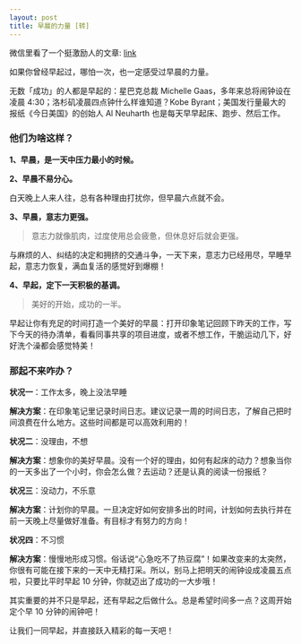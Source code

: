```yaml
---
layout: post
title: 早晨的力量 [转]
---
```


微信里看了一个挺激励人的文章: [link](http://mp.weixin.qq.com/s?__biz=MjM5OTA3MjUwMA==&mid=201311003&idx=1&sn=3337c922f6466760433af2f8862dc1c6)

如果你曾经早起过，哪怕一次，也一定感受过早晨的力量。

无数「成功」的人都是早起的：星巴克总裁 Michelle Gaas，多年来总将闹钟设在凌晨 4:30；洛杉矶凌晨四点钟什么样谁知道？Kobe Byrant；美国发行量最大的报纸《今日美国》的创始人 Al Neuharth 也是每天早早起床、跑步、然后工作。

### 他们为啥这样？

**1、早晨，是一天中压力最小的时候。**

**2、早晨不易分心。**

白天晚上人来人往，总有各种理由打扰你，但早晨六点就不会。

**3、早晨，意志力更强。**
> 意志力就像肌肉，过度使用总会疲惫，但休息好后就会更强。

与麻烦的人、纠结的决定和拥挤的交通斗争，一天下来，意志力已经用尽，早睡早起，意志力恢复，满血复活的感觉好到爆棚！

**4、早起，定下一天积极的基调。**
> 美好的开始，成功的一半。

早起让你有充足的时间打造一个美好的早晨：打开印象笔记回顾下昨天的工作，写下今天的待办清单，看看同事共享的项目进度，或者不想工作，干脆运动几下，好好洗个澡都会感觉特美！

### 那起不来咋办？

**状况一**：工作太多，晚上没法早睡

**解决方案**：在印象笔记里记录时间日志。建议记录一周的时间日志，了解自己把时间浪费在什么地方。这些时间都是可以高效利用的！

**状况二**：没理由，不想

**解决方案**：想象你的美好早晨。没有一个好的理由，如何有起床的动力？想象当你的一天多出了一个小时，你会怎么做？去运动？还是认真的阅读一份报纸？

**状况三**：没动力，不乐意

**解决方案**：计划你的早晨。一旦决定好如何安排多出的时间，计划如何去执行并在前一天晚上尽量做好准备。有目标才有努力的方向！

**状况四**：不习惯

**解决方案**：慢慢地形成习惯。俗话说“心急吃不了热豆腐”！如果改变来的太突然，你很有可能在接下来的一天中无精打采。所以，别马上把明天的闹钟设成凌晨五点啦，只要比平时早起 10 分钟，你就迈出了成功的一大步哦！

其实重要的并不只是早起，还有早起之后做什么。总是希望时间多一点？这周开始定个早 10 分钟的闹钟吧！

让我们一同早起，并直接跃入精彩的每一天吧！

